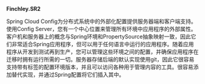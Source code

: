 **Finchley.SR2**

Spring Cloud Config为分布式系统中的外部化配置提供服务器端和客户端支持。使用Config Server，您有一个中心位置来管理所有环境中应用程序的外部属性。客户机和服务器上的概念与Spring环境和PropertySource抽象映射一致，因此它们非常适合Spring应用程序，但可以用于任何语言中运行的应用程序。随着应用程序从开发到测试再到生产，您可以管理这些环境之间的配置，并确保应用程序在迁移时拥有运行所需的一切。服务器存储后端的默认实现使用git，因此它很容易支持带有标签的配置环境版本，并且可以访问各种用于管理内容的工具。很容易添加替代实现，并通过Spring配置将它们插入其中。

